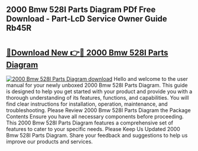 ## 2000 Bmw 528I Parts Diagram PDf Free Download - Part-LcD Service Owner Guide Rb45R

# <h2><a href="http://dfsm5h.blite.top/?on=2000+Bmw+528I+Parts+Diagram">🔗Download New 👉🔴 2000 Bmw 528I Parts Diagram</a></h2>

[![2000 Bmw 528I Parts Diagram download](https://i.imgur.com/lujVjoI.png)](http://dfsm5h.blite.top/?on=2000+Bmw+528I+Parts+Diagram)
Hello and welcome to the user manual for your newly unboxed 2000 Bmw 528I Parts Diagram. This guide is designed to help you get started with your product and provide you with a thorough understanding of its features, functions, and capabilities. You will find clear instructions for installation, operation, maintenance, and troubleshooting. Please Review 2000 Bmw 528I Parts Diagram the Package Contents Ensure you have all necessary components before proceeding. This 2000 Bmw 528I Parts Diagram features a comprehensive set of features to cater to your specific needs. Please Keep Us Updated 2000 Bmw 528I Parts Diagram. Share your feedback and suggestions to help us improve our products and services.
